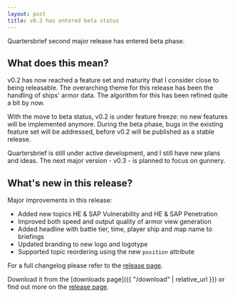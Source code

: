 ```yaml
---
layout: post
title: v0.2 has entered beta status
---
```

Quartersbrief second major release has entered beta phase.

## What does this mean?

v0.2 has now reached a feature set and maturity that I consider close to being releasable. The overarching theme for this release has been the handling of ships' armor data. The algorithm for this has been refined quite a bit by now.

With the move to beta status, v0.2 is under feature freeze: no new features will be implemented anymore. During the beta phase, bugs in the existing feature set will be addressed, before v0.2 will be published as a stable release.

Quartersbrief is still under active development, and I still have new plans and ideas. The next major version - v0.3 - is planned to focus on gunnery.

## What's new in this release?

Major improvements in this release:

- Added new topics HE & SAP Vulnerability and HE & SAP Penetration
- Improved both speed and output quality of armor view generation
- Added headline with battle tier, time, player ship and map name to briefings
- Updated branding to new logo and logotype
- Supported topic reordering using the new `position` attribute

For a full changelog please refer to the [release page][v0.2.0-beta.0-release].

Download it from the [downloads page]({{ "/download" | relative_url }}) or find out more on the [release page][v0.2.0-beta.0-release].

[v0.2.0-beta.0-release]: https://github.com/quartersbrief/quartersbrief/releases/tag/v0.2.0-beta.0